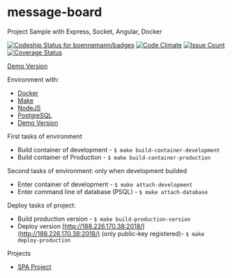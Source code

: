# message-board
Project Sample with Express, Socket, Angular, Docker

[![Codeship Status for boennemann/badges](https://www.codeship.io/projects/83fd1930-9ce8-0133-2987-22509ada1533/status?branch=master)](https://www.codeship.io/projects/127290)
[![Code Climate](https://codeclimate.com/github/luiz-simples/message-board/badges/gpa.svg)](https://codeclimate.com/github/luiz-simples/message-board)
[![Issue Count](https://codeclimate.com/github/luiz-simples/message-board/badges/issue_count.svg)](https://codeclimate.com/github/luiz-simples/message-board)
[![Coverage Status](https://coveralls.io/repos/luiz-simples/message-board/badge.svg?branch=master&service=github)](https://coveralls.io/github/luiz-simples/message-board?branch=master)


[Demo Version](http://188.226.170.38:2018/)


Environment with:

* [Docker](https://docs.docker.com/)
* [Make](http://www.gnu.org/software/make/manual/make.html#Running)
* [NodeJS](https://nodejs.org/dist/latest-v4.x/docs/api/)
* [PostgreSQL](http://www.postgresql.org/docs/9.4/static/)
* [Demo Version](http://188.226.170.38:2018/)


First tasks of environment

* Build container of development - ```$ make build-container-development```
* Build container of Production - ```$ make build-container-production```


Second tasks of environment: only when development builded

* Enter container of development - ```$ make attach-development```
* Enter command line of database (PSQL) - ```$ make attach-database```


Deploy tasks of project:

* Build production version - ```$ make build-production-version```
* Deploy version [http://188.226.170.38:2018/](http://188.226.170.38:2018/) (only public-key registered)- ```$ make deploy-production```


Projects

* [SPA Project](https://github.com/luiz-simples/message-board/tree/master/spa)
